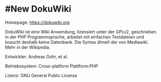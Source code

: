 #New DokuWiki
========

Homepage: https://dokuwiki.org

DokuWiki ist eine Wiki Anwendung, lizensiert unter der GPLv2, geschrieben in der PHP Programmsprache, arbeitet mit einfachen Textdateien und braucht deshalb keine Datenbank. Die Syntax ähnelt der von Mediawiki. Mehr in der Wikipedia.

Entwickler: Andreas Gohr, et al.

Betriebssystem: Cross-platform
Plattform:PHP

Lizenz: GNU General Public License
